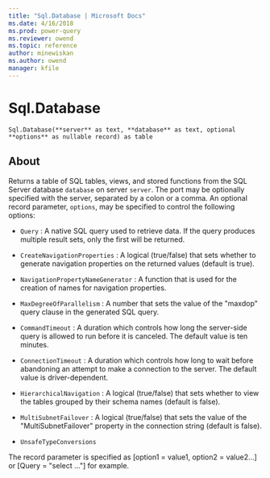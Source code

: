 ```yaml
---
title: "Sql.Database | Microsoft Docs"
ms.date: 4/16/2018
ms.prod: power-query
ms.reviewer: owend
ms.topic: reference
author: minewiskan
ms.author: owend
manager: kfile
---
```

# Sql.Database
`Sql.Database(**server** as text, **database** as text, optional **options** as nullable record) as table`

## About


Returns a table of SQL tables, views, and stored functions from the SQL Server database `database` on server `server`. The port may be optionally specified with the server, separated by a colon or a comma. An optional record parameter, `options`, may be specified to control the following options: 

* `Query` : A native SQL query used to retrieve data. If the query produces multiple result sets, only the first will be returned.

* `CreateNavigationProperties` : A logical (true/false) that sets whether to generate navigation properties on the returned values (default is true).
	
* `NavigationPropertyNameGenerator` : A function that is used for the creation of names for navigation properties.
	
* `MaxDegreeOfParallelism` : A number that sets the value of the &quot;maxdop&quot; query clause in the generated SQL query.
	
* `CommandTimeout` : A duration which controls how long the server-side query is allowed to run before it is canceled. The default value is ten minutes.
	
* `ConnectionTimeout` : A duration which controls how long to wait before abandoning an attempt to make a connection to the server. The default value is driver-dependent. 
	
* `HierarchicalNavigation` : A logical (true/false) that sets whether to view the tables grouped by their schema names (default is false). 
	
* `MultiSubnetFailover` : A logical (true/false) that sets the value of the &quot;MultiSubnetFailover&quot; property in the connection string (default is false).
	
* `UnsafeTypeConversions`
		
	

The record parameter is specified as [option1 = value1, option2 = value2...] or [Query = "select ..."] for example. 
